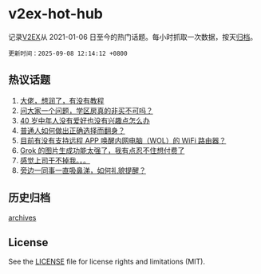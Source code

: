 # v2ex-hot-hub

 记录[V2EX](https://www.v2ex.com/)从 2021-01-06 日至今的热门话题。每小时抓取一次数据，按天[归档](archives)。

`更新时间：2025-09-08 12:14:12 +0800`

## 热议话题

1. [大佬，想润了，有没有教程](https://www.v2ex.com/t/1157609)
1. [问大家一个问题，学区房真的非买不可吗？](https://www.v2ex.com/t/1157658)
1. [40 岁中年人没有爱好也没有兴趣点怎么办](https://www.v2ex.com/t/1157679)
1. [普通人如何做出正确选择而翻身？](https://www.v2ex.com/t/1157703)
1. [目前有没有支持远程 APP 唤醒内网电脑（WOL）的 WiFi 路由器？](https://www.v2ex.com/t/1157637)
1. [Grok 的图片生成功能太强了，我有点忍不住想付费了](https://www.v2ex.com/t/1157694)
1. [感觉上司干不掉我。。。](https://www.v2ex.com/t/1157697)
1. [旁边一同事一直吸鼻涕，如何礼貌提醒？](https://www.v2ex.com/t/1157717)

## 历史归档

[archives](archives)

## License

See the [LICENSE](LICENSE) file for license rights and limitations (MIT).
